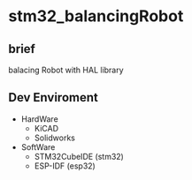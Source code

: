# stm32_balancingRobot

## brief
balacing Robot with HAL library

## Dev Enviroment
- HardWare
  - KiCAD
  - Solidworks
- SoftWare
  - STM32CubeIDE (stm32)
  - ESP-IDF (esp32)
